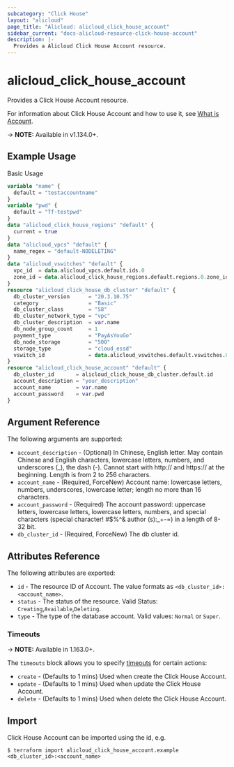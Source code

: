 ```yaml
---
subcategory: "Click House"
layout: "alicloud"
page_title: "Alicloud: alicloud_click_house_account"
sidebar_current: "docs-alicloud-resource-click-house-account"
description: |-
  Provides a Alicloud Click House Account resource.
---
```


# alicloud\_click\_house\_account

Provides a Click House Account resource.

For information about Click House Account and how to use it, see [What is Account](https://www.alibabacloud.com/product/clickhouse).

-> **NOTE:** Available in v1.134.0+.

## Example Usage

Basic Usage

```terraform
variable "name" {
  default = "testaccountname"
}
variable "pwd" {
  default = "Tf-testpwd"
}
data "alicloud_click_house_regions" "default" {
  current = true
}
data "alicloud_vpcs" "default" {
  name_regex = "default-NODELETING"
}
data "alicloud_vswitches" "default" {
  vpc_id  = data.alicloud_vpcs.default.ids.0
  zone_id = data.alicloud_click_house_regions.default.regions.0.zone_ids.0.zone_id
}
resource "alicloud_click_house_db_cluster" "default" {
  db_cluster_version      = "20.3.10.75"
  category                = "Basic"
  db_cluster_class        = "S8"
  db_cluster_network_type = "vpc"
  db_cluster_description  = var.name
  db_node_group_count     = 1
  payment_type            = "PayAsYouGo"
  db_node_storage         = "500"
  storage_type            = "cloud_essd"
  vswitch_id              = data.alicloud_vswitches.default.vswitches.0.id
}
resource "alicloud_click_house_account" "default" {
  db_cluster_id       = alicloud_click_house_db_cluster.default.id
  account_description = "your_description"
  account_name        = var.name
  account_password    = var.pwd
}
```

## Argument Reference

The following arguments are supported:

* `account_description` - (Optional) In Chinese, English letter. May contain Chinese and English characters, lowercase letters, numbers, and underscores (_), the dash (-). Cannot start with http:// and https:// at the beginning. Length is from 2 to 256 characters.
* `account_name` - (Required, ForceNew) Account name: lowercase letters, numbers, underscores, lowercase letter; length no more than 16 characters.
* `account_password` - (Required) The account password: uppercase letters, lowercase letters, lowercase letters, numbers, and special characters (special character! #$%^& author (s):_+-=) in a length of 8-32 bit.
* `db_cluster_id` - (Required, ForceNew) The db cluster id.

## Attributes Reference

The following attributes are exported:

* `id` - The resource ID of Account. The value formats as `<db_cluster_id>:<account_name>`.
* `status` - The status of the resource. Valid Status: `Creating`,`Available`,`Deleting`.
* `type` - The type of the database account. Valid values: `Normal` or `Super`.

### Timeouts

-> **NOTE:** Available in 1.163.0+.

The `timeouts` block allows you to specify [timeouts](https://www.terraform.io/docs/configuration-0-11/resources.html#timeouts) for certain actions:

* `create` - (Defaults to 1 mins) Used when create the Click House Account.
* `update` - (Defaults to 1 mins) Used when update the Click House Account.
* `delete` - (Defaults to 1 mins) Used when delete the Click House Account.

## Import

Click House Account can be imported using the id, e.g.

```
$ terraform import alicloud_click_house_account.example <db_cluster_id>:<account_name>
```
